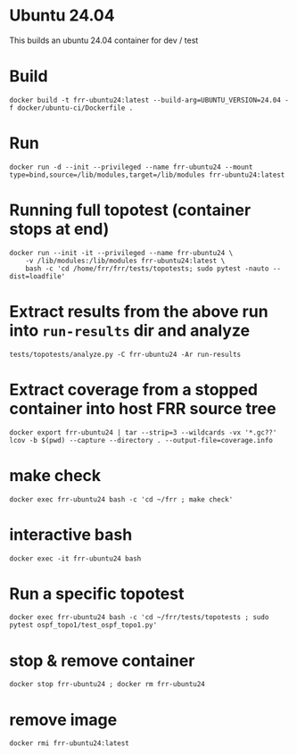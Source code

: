 # Ubuntu 24.04

This builds an ubuntu 24.04 container for dev / test

# Build

```
docker build -t frr-ubuntu24:latest --build-arg=UBUNTU_VERSION=24.04 -f docker/ubuntu-ci/Dockerfile .
```

# Run

```
docker run -d --init --privileged --name frr-ubuntu24 --mount type=bind,source=/lib/modules,target=/lib/modules frr-ubuntu24:latest
```

# Running full topotest (container stops at end)

```
docker run --init -it --privileged --name frr-ubuntu24 \
    -v /lib/modules:/lib/modules frr-ubuntu24:latest \
    bash -c 'cd /home/frr/frr/tests/topotests; sudo pytest -nauto --dist=loadfile'
```

# Extract results from the above run into `run-results` dir and analyze

```
tests/topotests/analyze.py -C frr-ubuntu24 -Ar run-results
```

# Extract coverage from a stopped container into host FRR source tree

```
docker export frr-ubuntu24 | tar --strip=3 --wildcards -vx '*.gc??'
lcov -b $(pwd) --capture --directory . --output-file=coverage.info
```

# make check

```
docker exec frr-ubuntu24 bash -c 'cd ~/frr ; make check'
```

# interactive bash

```
docker exec -it frr-ubuntu24 bash
```

# Run a specific topotest

```
docker exec frr-ubuntu24 bash -c 'cd ~/frr/tests/topotests ; sudo pytest ospf_topo1/test_ospf_topo1.py'
```

# stop & remove container

```
docker stop frr-ubuntu24 ; docker rm frr-ubuntu24
```

# remove image

```
docker rmi frr-ubuntu24:latest
```
